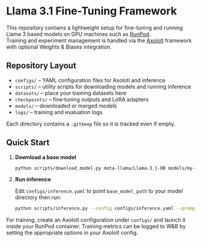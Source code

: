 # Llama 3.1 Fine-Tuning Framework

This repository contains a lightweight setup for fine-tuning and running Llama 3 based models on GPU machines such as [RunPod](https://runpod.io/).  
Training and experiment management is handled via the [Axolotl](https://github.com/axolotl-ai-cloud/axolotl) framework with optional Weights & Biases integration.

## Repository Layout

- `configs/` – YAML configuration files for Axolotl and inference
- `scripts/` – utility scripts for downloading models and running inference
- `datasets/` – place your training datasets here
- `checkpoints/` – fine‑tuning outputs and LoRA adapters
- `models/` – downloaded or merged models
- `logs/` – training and evaluation logs

Each directory contains a `.gitkeep` file so it is tracked even if empty.

## Quick Start

1. **Download a base model**

   ```bash
   python scripts/download_model.py meta-llama/Llama-3.1-8B models/my-llama
   ```

2. **Run inference**

   Edit `configs/inference.yaml` to point `base_model_path` to your model directory then run:

   ```bash
   python scripts/inference.py --config configs/inference.yaml --prompt "Hello"
   ```

For training, create an Axolotl configuration under `configs/` and launch it inside your RunPod container. Training metrics can be logged to W&B by setting the appropriate options in your Axolotl config.

